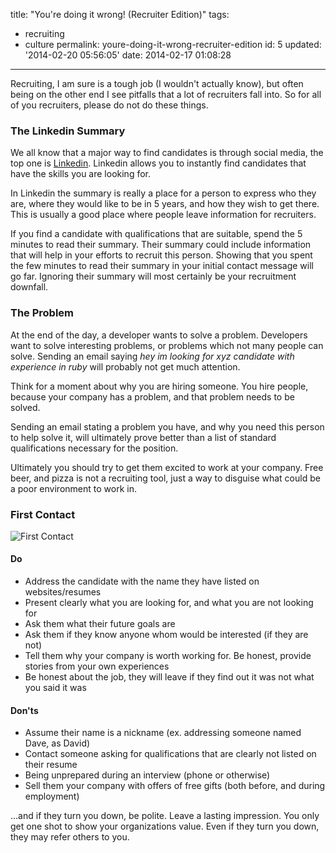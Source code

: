 title: "You're doing it wrong! (Recruiter Edition)"
tags:

  - recruiting
  - culture
permalink: youre-doing-it-wrong-recruiter-edition
id: 5
updated: '2014-02-20 05:56:05'
date: 2014-02-17 01:08:28
---

Recruiting, I am sure is a tough job (I wouldn't actually know), but often being on the other end I see pitfalls that a lot of recruiters fall into. So for all of you recruiters, please do not do these things.
<!-- more -->
### The Linkedin Summary

We all know that a major way to find candidates is through social media, the top one is [Linkedin](http://linkedin.com). Linkedin allows you to instantly find candidates that have the skills you are looking for.

In Linkedin the summary is really a place for a person to express who they are, where they would like to be in 5 years, and how they wish to get there. This is usually a good place where people leave information for recruiters.

If you find a candidate with qualifications that are suitable, spend the 5 minutes to read their summary. Their summary could include information that will help in your efforts to recruit this person. Showing that you spent the few minutes to read their summary in your initial contact message will go far. Ignoring their summary will most certainly be your recruitment downfall.


### The Problem

At the end of the day, a developer wants to solve a problem. Developers want to solve interesting problems, or problems which not many people can solve. Sending an email saying *hey im looking for xyz candidate with experience in ruby* will probably not get much attention.

Think for a moment about why you are hiring someone. You hire people, because your company has a problem, and that problem needs to be solved.

Sending an email stating a problem you have, and why you need this person to help solve it, will ultimately prove better than a list of standard qualifications necessary for the position.

Ultimately you should try to get them excited to work at your company. Free beer, and pizza is not a recruiting tool, just a way to disguise what could be a poor environment to work in.

### First Contact

![First Contact](/content/images/2014/Feb/968full_star_trek__first_contact_screenshot.jpg)

#### Do
* Address the candidate with the name they have listed on websites/resumes
* Present clearly what you are looking for, and what you are not looking for
* Ask them what their future goals are
* Ask them if they know anyone whom would be interested (if they are not)
* Tell them why your company is worth working for. Be honest, provide stories from your own experiences
* Be honest about the job, they will leave if they find out it was not what you said it was


#### Don'ts
* Assume their name is a nickname (ex. addressing someone named Dave, as David)
* Contact someone asking for qualifications that are clearly not listed on their resume
* Being unprepared during an interview (phone or otherwise)
* Sell them your company with offers of free gifts (both before, and during employment)

...and if they turn you down, be polite. Leave a lasting impression. You only get one shot to show your organizations value. Even if they turn you down, they may refer others to you.
